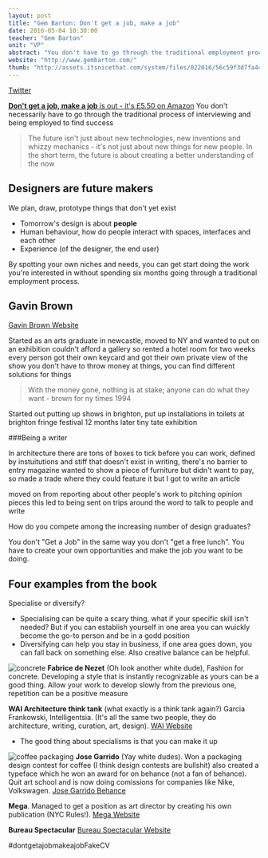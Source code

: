 ```yaml
---
layout: post
title: "Gem Barton: Don't get a job, make a job"
date: 2016-05-04 10:30:00
teacher: "Gem Barton"
unit: "VP"
abstract: "You don't have to go through the traditional employment process to find success in the design industry. In her new book Gem Barton shares stories of designers who created their own opportunities and started doing their dream job instead of waiting for someone offering it to them."
website: "http://www.gembarton.com/"
thumb: "http://assets.itsnicethat.com/system/files/022016/56c59f3d7fa44c78970023d2/images_slice_large/Gem_Barton_It's_Nice_That__4.jpg?1455792169"
---
```


[Twitter](https://twitter.com/gem_shandy)

[**Don't get a job, make a job** is out - it's £5.50 on Amazon](https://www.amazon.co.uk/Dont-Get-Job-Make-creative/dp/1780677464)
You don't necessarily have to go through the traditional process of interviewing and being employed to find success

> The future isn't just about new technologies, new inventions and whizzy mechanics - it's not just about new things for new people. In the short term, the future is about creating a better understanding of the now

## Designers are future makers

We plan, draw, prototype things that don't yet exist

- Tomorrow's design is about **people**
- Human behaviour, how do people interact with spaces, interfaces and each other
- Experience (of the designer, the end user)

By spotting your own niches and needs, you can get start doing the work you're interested in without spending six months going through a traditional employment process.

## Gavin Brown

[Gavin Brown Website](https://www.gavinbrown.biz/)

Started as an arts graduate in newcastle, moved to NY and wanted to put on an exhibition
couldn't afford a gallery so rented a hotel room for two weeks
every person got their own keycard and got their own private view of the show
you don't have to throw money at things, you can find different solutions for things

> With the money gone, nothing is at stake; anyone can do what they want - brown for ny times 1994

Started out putting up shows in brighton, put up installations in toilets at brighton fringe festival
12 months later tiny tate exhibition

###Being a writer

In architecture there are tons of boxes to tick before you can work, defined by instuitutions and stiff
that doesn't exist in writing, there's no barrier to entry
magazine wanted to show a piece of furniture but didn't want to pay, so made a trade where they could feature it but I got to write an article

moved on from reporting about other people's work to pitching opinion pieces
this led to being sent on trips around the word to talk to people and write

How do you compete among the increasing number of design graduates?

You don't "Get a Job" in the same way you don't "get a free lunch". You have to create your own opportunities and make the job you want to be doing.

## Four examples from the book

Specialise or diversify?

- Specialising can be quite a scary thing, what if your specific skill isn't needed? But if you can establish yourself in one area you can wuickly become the go-to person and be in a godd position
- Diversifying can help you stay in business, if one area goes down, you can fall back on something else. Also creative balance can be helpful.

![concrete](https://mir-s3-cdn-cf.behance.net/project_modules/disp/c0b14e10865951.560ed39964841.png)
**Fabrice de Nezet** (Oh look another white dude), Fashion for concrete. Developing a style that is instantly recognizable as yours can be a good thing. Allow your work to develop slowly from the previous one, repetition can be a positive measure

**WAI Architecture think tank** (what exactly is a think tank again?) Garcia Frankowski, Intelligentsia. (It's all the same two people, they do architecture, writing, curation, art, design). [WAI Website](http://waithinktank.com/)

- The good thing about specialisms is that you can make it up

![coffee packaging](https://s-media-cache-ak0.pinimg.com/736x/a5/d7/b4/a5d7b4d1886a375c4ba9fbee3510523b.jpg)
**Jose Garrido** (Yay white dudes). Won a packaging design contest for coffee (I think design contests are bullshit) also created a typeface which he won an award for on behance (not a fan of behance). Quit art school and is now doing comissions for companies like Nike, Volkswagen. [Jose Garrido Behance](https://www.behance.net/Noem9Studio)

**Mega**. Managed to get a position as art director by creating his own publication (NYC Rules!). [Mega Website](http://www.ilovemega.com/blog/)

**Bureau Spectacular** [Bureau Spectacular Website](http://bureau-spectacular.net/)

\#dontgetajobmakeajobFakeCV
